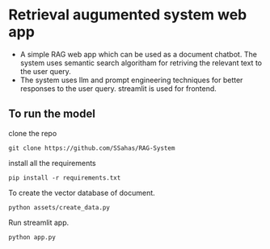 # Retrieval augumented system web app

- A simple RAG web app which can be used as a document chatbot. The system uses semantic search algoritham for retriving the relevant text to the user query. 
- The system uses llm and prompt engineering techniques for better responses to the user query. streamlit is used for frontend.

## To run the model 
clone the repo
```
git clone https://github.com/SSahas/RAG-System
```
install all the requirements
```
pip install -r requirements.txt
```
To create the vector database of document.
```
python assets/create_data.py
```
Run streamlit app.
```
python app.py
```






